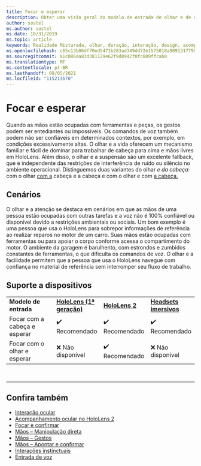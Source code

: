 ```yaml
---
title: Focar e esperar
description: Obter uma visão geral do modelo de entrada de olhar e de olhar e de cabeça para aplicativos de realidade misturada.
author: sostel
ms.author: sostel
ms.date: 10/31/2019
ms.topic: article
keywords: Realidade Misturada, olhar, duração, interação, design, acompanhamento ocular, acompanhamento de cabeça, headset de realidade misturada, headset de realidade misturada do Windows, headset de realidade virtual, HoloLens, MRTK, Realidade Misturada Toolkit
ms.openlocfilehash: c65c13b06df70ed5471b283ad349dd72e1575018a98913177983d7a13571d666
ms.sourcegitcommit: a1c086aa83d381129e62f9d8942f0fc889ffcab0
ms.translationtype: MT
ms.contentlocale: pt-BR
ms.lasthandoff: 08/05/2021
ms.locfileid: "115213670"
---
```

# <a name="gaze-and-dwell"></a>Focar e esperar

Quando as mãos estão ocupadas com ferramentas e peças, os gestos podem ser entediantes ou impossíveis.
Os comandos de voz também podem não ser confiáveis em determinados contextos, por exemplo, em condições excessivamente altas.
O olhar e a vida oferecem um mecanismo familiar e fácil de dominar para trabalhar de cabeça para cima e mãos livres em HoloLens.
Além disso, o olhar e a suspensão são um excelente fallback, que é independente das restrições de interferência de ruído ou silêncio no ambiente operacional.
Distinguemos duas variantes do olhar _e da cabeça:_ com o olhar [com a](gaze-and-dwell-head.md) cabeça e a cabeça e com o olhar e com [a cabeça.](gaze-and-dwell-eyes.md)

## <a name="scenarios"></a>Cenários

O olhar e a atenção se destaca em cenários em que as mãos de uma pessoa estão ocupadas com outras tarefas e a voz não é 100% confiável ou disponível devido a restrições ambientais ou sociais.
Um bom exemplo é uma pessoa que usa o HoloLens para sobrepor informações de referência ao realizar reparos no motor de um carro.
Suas mãos estão ocupadas com ferramentas ou para apoiar o corpo conforme acessa o compartimento do motor.
O ambiente da garagem é barulhento, com estrondos e zumbidos constantes de ferramentas, o que dificulta os comandos de voz.
O olhar e a facilidade permitem que a pessoa que usa o HoloLens navegue com confiança no material de referência sem interromper seu fluxo de trabalho.

## <a name="device-support"></a>Suporte a dispositivos

<table>
    <colgroup>
    <col width="25%" />
    <col width="25%" />
    <col width="25%" />
    <col width="25%" />
    </colgroup>
    <tr>
        <td><strong>Modelo de entrada</strong></td>
        <td><a href="/hololens/hololens1-hardware"><strong>HoloLens (1ª geração)</strong></a></td>
        <td><a href="https://docs.microsoft.com/hololens/hololens2-hardware"><strong>HoloLens 2</strong></td>
        <td><a href="../discover/immersive-headset-hardware-details.md"><strong>Headsets imersivos</strong></a></td>
    </tr>
     <tr>
        <td>Focar com a cabeça e esperar</td>
        <td>✔️ Recomendado</td>
        <td>✔️ Recomendado</td>
        <td>✔️ Recomendado</td>
    </tr>
     <tr>
        <td>Focar com o olhar e esperar</td>
        <td>❌ Não disponível</td>
        <td>✔️ Recomendado</td>
        <td>❌ Não disponível</td>
    </tr>
</table>


<br>

---

 ## <a name="see-also"></a>Confira também

* [Interação ocular](eye-gaze-interaction.md)
* [Acompanhamento ocular no HoloLens 2](eye-tracking.md)
* [Focar e confirmar](gaze-and-commit.md)
* [Mãos – Manipulação direta](direct-manipulation.md)
* [Mãos – Gestos](gaze-and-commit.md#composite-gestures)
* [Mãos – Apontar e confirmar](point-and-commit.md)
* [Interações instinctuais](interaction-fundamentals.md)
* [Entrada de voz](voice-input.md)
